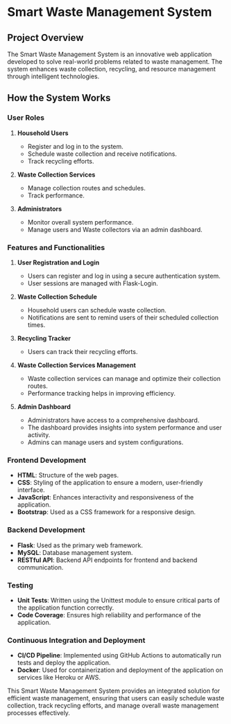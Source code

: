 # Smart Waste Management System

## Project Overview

The Smart Waste Management System is an innovative web application developed to solve real-world problems related to waste management. The system enhances waste collection, recycling, and resource management through intelligent technologies.

## How the System Works

### User Roles

1. **Household Users**
   - Register and log in to the system.
   - Schedule waste collection and receive notifications.
   - Track recycling efforts.

2. **Waste Collection Services**
   - Manage collection routes and schedules.
   - Track performance.

3. **Administrators**
   - Monitor overall system performance.
   - Manage users  and Waste collectors via an admin dashboard.

### Features and Functionalities

1. **User Registration and Login**
   - Users can register and log in using a secure authentication system.
   - User sessions are managed with Flask-Login.

2. **Waste Collection Schedule**
   - Household users can schedule waste collection.
   - Notifications are sent to remind users of their scheduled collection times.

3. **Recycling Tracker**
   - Users can track their recycling efforts.

4. **Waste Collection Services Management**
   - Waste collection services can manage and optimize their collection routes.
   - Performance tracking helps in improving efficiency.

5. **Admin Dashboard**
   - Administrators have access to a comprehensive dashboard.
   - The dashboard provides insights into system performance and user activity.
   - Admins can manage users and system configurations.

### Frontend Development

- **HTML**: Structure of the web pages.
- **CSS**: Styling of the application to ensure a modern, user-friendly interface.
- **JavaScript**: Enhances interactivity and responsiveness of the application.
- **Bootstrap**: Used as a CSS framework for a responsive design.

### Backend Development

- **Flask**: Used as the primary web framework.
- **MySQL**: Database management system.
- **RESTful API**: Backend API endpoints for frontend and backend communication.

### Testing

- **Unit Tests**: Written using the Unittest module to ensure critical parts of the application function correctly.
- **Code Coverage**: Ensures high reliability and performance of the application.

### Continuous Integration and Deployment

- **CI/CD Pipeline**: Implemented using GitHub Actions to automatically run tests and deploy the application.
- **Docker**: Used for containerization and deployment of the application on services like Heroku or AWS.

This Smart Waste Management System provides an integrated solution for efficient waste management, ensuring that users can easily schedule waste collection, track recycling efforts, and manage overall waste management processes effectively.
